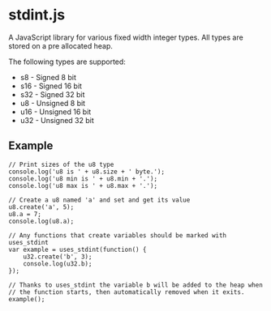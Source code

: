 stdint.js
=========

A JavaScript library for various fixed width integer types. All types are stored on a pre allocated heap.

The following types are supported:

* s8 - Signed 8 bit
* s16 - Signed 16 bit
* s32 - Signed 32 bit
* u8 - Unsigned 8 bit
* u16 - Unsigned 16 bit
* u32 - Unsigned 32 bit


Example
-----

    // Print sizes of the u8 type
    console.log('u8 is ' + u8.size + ' byte.');
    console.log('u8 min is ' + u8.min + '.');
    console.log('u8 max is ' + u8.max + '.');

    // Create a u8 named 'a' and set and get its value
    u8.create('a', 5);
    u8.a = 7;
    console.log(u8.a);

    // Any functions that create variables should be marked with uses_stdint
    var example = uses_stdint(function() {
        u32.create('b', 3);
        console.log(u32.b);
    });

    // Thanks to uses_stdint the variable b will be added to the heap when 
    // the function starts, then automatically removed when it exits.
    example();
